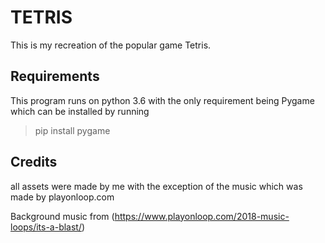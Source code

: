 # TETRIS

This is my recreation of the popular game Tetris.


## Requirements
This program runs on python 3.6 with the only requirement being Pygame which can be installed by running
>pip install pygame


## Credits
all assets were made by me with the exception of the music which was made by playonloop.com

Background music from (https://www.playonloop.com/2018-music-loops/its-a-blast/)


